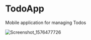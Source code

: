 # TodoApp
Mobile application for managing Todos

![Screenshot_1576477726](https://user-images.githubusercontent.com/43150533/70886049-5f575500-1ffc-11ea-982a-10a1cbb0bb12.png)
